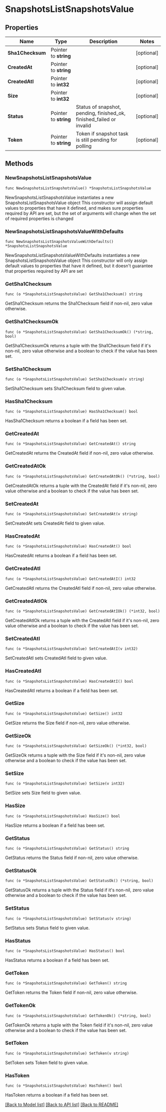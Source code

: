 # SnapshotsListSnapshotsValue

## Properties

Name | Type | Description | Notes
------------ | ------------- | ------------- | -------------
**Sha1Checksum** | Pointer to **string** |  | [optional] 
**CreatedAt** | Pointer to **string** |  | [optional] 
**CreatedAtI** | Pointer to **int32** |  | [optional] 
**Size** | Pointer to **int32** |  | [optional] 
**Status** | Pointer to **string** | Status of snapshot, pending, finished_ok, finished_failed or invalid | [optional] 
**Token** | Pointer to **string** | Token if snapshot task is still pending for polling | [optional] 

## Methods

### NewSnapshotsListSnapshotsValue

`func NewSnapshotsListSnapshotsValue() *SnapshotsListSnapshotsValue`

NewSnapshotsListSnapshotsValue instantiates a new SnapshotsListSnapshotsValue object
This constructor will assign default values to properties that have it defined,
and makes sure properties required by API are set, but the set of arguments
will change when the set of required properties is changed

### NewSnapshotsListSnapshotsValueWithDefaults

`func NewSnapshotsListSnapshotsValueWithDefaults() *SnapshotsListSnapshotsValue`

NewSnapshotsListSnapshotsValueWithDefaults instantiates a new SnapshotsListSnapshotsValue object
This constructor will only assign default values to properties that have it defined,
but it doesn't guarantee that properties required by API are set

### GetSha1Checksum

`func (o *SnapshotsListSnapshotsValue) GetSha1Checksum() string`

GetSha1Checksum returns the Sha1Checksum field if non-nil, zero value otherwise.

### GetSha1ChecksumOk

`func (o *SnapshotsListSnapshotsValue) GetSha1ChecksumOk() (*string, bool)`

GetSha1ChecksumOk returns a tuple with the Sha1Checksum field if it's non-nil, zero value otherwise
and a boolean to check if the value has been set.

### SetSha1Checksum

`func (o *SnapshotsListSnapshotsValue) SetSha1Checksum(v string)`

SetSha1Checksum sets Sha1Checksum field to given value.

### HasSha1Checksum

`func (o *SnapshotsListSnapshotsValue) HasSha1Checksum() bool`

HasSha1Checksum returns a boolean if a field has been set.

### GetCreatedAt

`func (o *SnapshotsListSnapshotsValue) GetCreatedAt() string`

GetCreatedAt returns the CreatedAt field if non-nil, zero value otherwise.

### GetCreatedAtOk

`func (o *SnapshotsListSnapshotsValue) GetCreatedAtOk() (*string, bool)`

GetCreatedAtOk returns a tuple with the CreatedAt field if it's non-nil, zero value otherwise
and a boolean to check if the value has been set.

### SetCreatedAt

`func (o *SnapshotsListSnapshotsValue) SetCreatedAt(v string)`

SetCreatedAt sets CreatedAt field to given value.

### HasCreatedAt

`func (o *SnapshotsListSnapshotsValue) HasCreatedAt() bool`

HasCreatedAt returns a boolean if a field has been set.

### GetCreatedAtI

`func (o *SnapshotsListSnapshotsValue) GetCreatedAtI() int32`

GetCreatedAtI returns the CreatedAtI field if non-nil, zero value otherwise.

### GetCreatedAtIOk

`func (o *SnapshotsListSnapshotsValue) GetCreatedAtIOk() (*int32, bool)`

GetCreatedAtIOk returns a tuple with the CreatedAtI field if it's non-nil, zero value otherwise
and a boolean to check if the value has been set.

### SetCreatedAtI

`func (o *SnapshotsListSnapshotsValue) SetCreatedAtI(v int32)`

SetCreatedAtI sets CreatedAtI field to given value.

### HasCreatedAtI

`func (o *SnapshotsListSnapshotsValue) HasCreatedAtI() bool`

HasCreatedAtI returns a boolean if a field has been set.

### GetSize

`func (o *SnapshotsListSnapshotsValue) GetSize() int32`

GetSize returns the Size field if non-nil, zero value otherwise.

### GetSizeOk

`func (o *SnapshotsListSnapshotsValue) GetSizeOk() (*int32, bool)`

GetSizeOk returns a tuple with the Size field if it's non-nil, zero value otherwise
and a boolean to check if the value has been set.

### SetSize

`func (o *SnapshotsListSnapshotsValue) SetSize(v int32)`

SetSize sets Size field to given value.

### HasSize

`func (o *SnapshotsListSnapshotsValue) HasSize() bool`

HasSize returns a boolean if a field has been set.

### GetStatus

`func (o *SnapshotsListSnapshotsValue) GetStatus() string`

GetStatus returns the Status field if non-nil, zero value otherwise.

### GetStatusOk

`func (o *SnapshotsListSnapshotsValue) GetStatusOk() (*string, bool)`

GetStatusOk returns a tuple with the Status field if it's non-nil, zero value otherwise
and a boolean to check if the value has been set.

### SetStatus

`func (o *SnapshotsListSnapshotsValue) SetStatus(v string)`

SetStatus sets Status field to given value.

### HasStatus

`func (o *SnapshotsListSnapshotsValue) HasStatus() bool`

HasStatus returns a boolean if a field has been set.

### GetToken

`func (o *SnapshotsListSnapshotsValue) GetToken() string`

GetToken returns the Token field if non-nil, zero value otherwise.

### GetTokenOk

`func (o *SnapshotsListSnapshotsValue) GetTokenOk() (*string, bool)`

GetTokenOk returns a tuple with the Token field if it's non-nil, zero value otherwise
and a boolean to check if the value has been set.

### SetToken

`func (o *SnapshotsListSnapshotsValue) SetToken(v string)`

SetToken sets Token field to given value.

### HasToken

`func (o *SnapshotsListSnapshotsValue) HasToken() bool`

HasToken returns a boolean if a field has been set.


[[Back to Model list]](../README.md#documentation-for-models) [[Back to API list]](../README.md#documentation-for-api-endpoints) [[Back to README]](../README.md)


